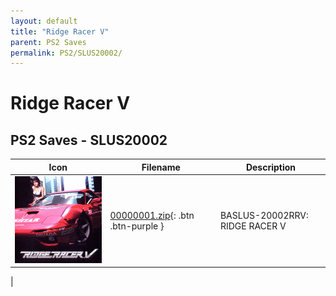 ```yaml
---
layout: default
title: "Ridge Racer V"
parent: PS2 Saves
permalink: PS2/SLUS20002/
---
```

# Ridge Racer V

## PS2 Saves - SLUS20002

| Icon | Filename | Description |
|------|----------|-------------|
| ![Ridge Racer V](icon0.png) | [00000001.zip](00000001.zip){: .btn .btn-purple } | BASLUS-20002RRV: RIDGE RACER V
 |
